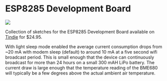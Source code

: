 # ESP8285 Development Board

![](https://cloud.githubusercontent.com/assets/6698410/15276970/f2a2b7dc-1aab-11e6-8792-f13fdc6391be.jpg)

Collection of sketches for the ESP8285 Development Board available on [Tindie](https://www.tindie.com/products/onehorse/esp8285-development-board/) for $24.95.

With light sleep mode enabled the average current consumption drops from ~20 mA with modem sleep (default) to around 10 mA at a five second wifi broadcast period. This is small enough that the device can continuously broadcast for more than 24 hours on a small 300 mAH LiPo battery. The current draw is large enough that the temperature reading of the BME680 will typically be a few degrees above the actual ambient air temperature.

